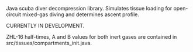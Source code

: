Java scuba diver decompression library. Simulates tissue loading for open-circuit mixed-gas diving and determines ascent profile.

CURRENTLY IN DEVELOPMENT.

ZHL-16 half-times, A and B values for both inert gases are contained in src/tissues/compartments_init.java.